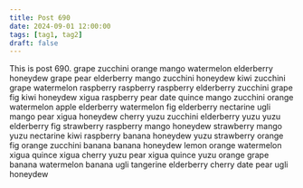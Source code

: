 ```yaml
---
title: Post 690
date: 2024-09-01 12:00:00
tags: [tag1, tag2]
draft: false
---
```

This is post 690.
grape
zucchini
orange
mango
watermelon
elderberry
honeydew
grape
pear
elderberry
mango
zucchini
honeydew
kiwi
zucchini
grape
watermelon
raspberry
raspberry
raspberry
elderberry
zucchini
grape
fig
kiwi
honeydew
xigua
raspberry
pear
date
quince
mango
zucchini
orange
watermelon
apple
elderberry
watermelon
fig
elderberry
nectarine
ugli
mango
pear
xigua
honeydew
cherry
yuzu
zucchini
elderberry
yuzu
yuzu
elderberry
fig
strawberry
raspberry
mango
honeydew
strawberry
mango
yuzu
nectarine
kiwi
raspberry
banana
honeydew
yuzu
strawberry
orange
fig
orange
zucchini
banana
banana
honeydew
lemon
orange
watermelon
xigua
quince
xigua
cherry
yuzu
pear
xigua
quince
yuzu
orange
grape
banana
watermelon
banana
ugli
tangerine
elderberry
cherry
date
pear
ugli
honeydew
